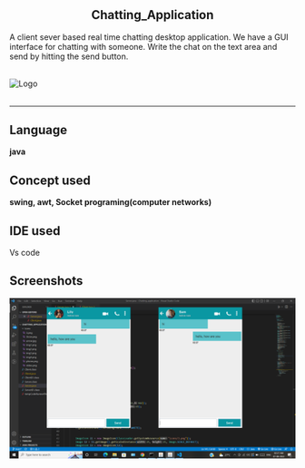 # <h2 align= "center" dir= "auto" >Chatting_Application</h2>

A client sever based real time chatting desktop application. We have a GUI interface for chatting with someone. Write the chat on the text area and send by hitting the send button.
<br>
<br>

![Logo](https://www.coveros.com/wp-content/uploads/2014/03/java-logo.jpg)
<br>
<br>
<hr>


## Language
**java**

## Concept used
**swing, awt, Socket programing(computer networks)**

## IDE used
Vs code


## Screenshots

![App Screenshot](https://github.com/subhadeepmukherjee333/Chatting_Application/blob/main/ScreenShot/Screenshot%20(37).png)

